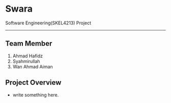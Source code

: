 # Swara
Software Engineering(SKEL4213) Project

---

## Team Member
1. Ahmad Hafidz  
2. Syahmirullah  
3. Wan Ahmad Aiman 

## Project Overview
- write something here.


